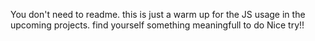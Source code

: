 You don't need to readme.
this is just a warm up for the JS usage in the upcoming projects. 
find yourself something meaningfull to do
Nice try!!
